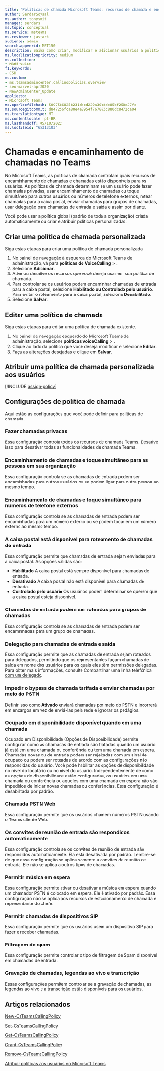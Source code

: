 ```yaml
---
title: 'Políticas de chamada Microsoft Teams: recursos de chamada e encaminhamento de chamadas'
author: SerdarSoysal
ms.author: tonysmit
manager: serdars
ms.topic: conceptual
ms.service: msteams
ms.reviewer: jastark
audience: admin
search.appverid: MET150
description: Saiba como criar, modificar e adicionar usuários a políticas de chamada personalizadas no Microsoft Teams, bem como várias configurações de política de chamada.
ms.localizationpriority: medium
ms.collection:
- M365-voice
f1.keywords:
- CSH
ms.custom:
- ms.teamsadmincenter.callingpolicies.overview
- seo-marvel-apr2020
- NewAdminCenter_Update
appliesto:
- Microsoft Teams
ms.openlocfilehash: 5097586825b231decd220a30bdde85bf258e27fc
ms.sourcegitcommit: d847256fca80e4e8954f767863c880dc8472ca04
ms.translationtype: MT
ms.contentlocale: pt-BR
ms.lasthandoff: 05/10/2022
ms.locfileid: "65313103"
---
```

# <a name="calling-and-call-forwarding-in-teams"></a>Chamadas e encaminhamento de chamadas no Teams

No Microsoft Teams, as políticas de chamada controlam quais recursos de encaminhamento de chamadas e chamadas estão disponíveis para os usuários. As políticas de chamada determinam se um usuário pode fazer chamadas privadas, usar encaminhamento de chamadas ou toque simultâneo para outros usuários ou números de telefone externos, rotear chamadas para a caixa postal, enviar chamadas para grupos de chamadas, usar delegação para chamadas de entrada e saída e assim por diante.

Você pode usar a política global (padrão de toda a organização) criada automaticamente ou criar e atribuir políticas personalizadas.

## <a name="create-a-custom-calling-policy"></a>Criar uma política de chamada personalizada

Siga estas etapas para criar uma política de chamada personalizada.

1. No painel de navegação à esquerda do Microsoft Teams de administração, vá para **políticas do** **VoiceCalling** > .
2. Selecione **Adicionar**.
3. Ative ou desative os recursos que você deseja usar em sua política de chamada.
4. Para controlar se os usuários podem encaminhar chamadas de entrada para a caixa postal, selecione **Habilitado ou** **Controlado pelo usuário**. Para evitar o roteamento para a caixa postal, selecione **Desabilitado**.
5. Selecione **Salvar**.

## <a name="edit-a-calling-policy"></a>Editar uma política de chamada

Siga estas etapas para editar uma política de chamada existente.

1. No painel de navegação esquerdo do Microsoft Teams de administração, selecione **políticas** **voiceCalling** > .
2. Clique ao lado da política que você deseja modificar e selecione **Editar**.
3. Faça as alterações desejadas e clique em **Salvar**.

## <a name="assign-a-custom-calling-policy-to-users"></a>Atribuir uma política de chamada personalizada aos usuários

[!INCLUDE [assign-policy](includes/assign-policy.md)]

## <a name="calling-policy-settings"></a>Configurações de política de chamada

Aqui estão as configurações que você pode definir para políticas de chamada.

### <a name="make-private-calls"></a>Fazer chamadas privadas

Essa configuração controla todos os recursos de chamada Teams. Desative isso para desativar todas as funcionalidades de chamada Teams.

### <a name="call-forwarding-and-simultaneous-ringing-to-people-in-your-organization"></a>Encaminhamento de chamadas e toque simultâneo para as pessoas em sua organização

Essa configuração controla se as chamadas de entrada podem ser encaminhadas para outros usuários ou se podem ligar para outra pessoa ao mesmo tempo.

### <a name="call-forwarding-and-simultaneous-ringing-to-external-phone-numbers"></a>Encaminhamento de chamadas e toque simultâneo para números de telefone externos

Essa configuração controla se as chamadas de entrada podem ser encaminhadas para um número externo ou se podem tocar em um número externo ao mesmo tempo.

### <a name="voicemail-is-available-for-routing-inbound-calls"></a>A caixa postal está disponível para roteamento de chamadas de entrada

Essa configuração permite que chamadas de entrada sejam enviadas para a caixa postal. As opções válidas são:

- **Habilitado** A caixa postal está sempre disponível para chamadas de entrada.
- **Desativado**  A caixa postal não está disponível para chamadas de entrada.
- **Controlado pelo usuário** Os usuários podem determinar se querem que a caixa postal esteja disponível.

### <a name="inbound-calls-can-be-routed-to-call-groups"></a>Chamadas de entrada podem ser roteados para grupos de chamadas

Essa configuração controla se as chamadas de entrada podem ser encaminhadas para um grupo de chamadas.

### <a name="delegation-for-inbound-and-outbound-calls"></a>Delegação para chamadas de entrada e saída

Essa configuração permite que as chamadas de entrada sejam roteados para delegados, permitindo que os representantes façam chamadas de saída em nome dos usuários para os quais eles têm permissões delegadas. Para obter mais informações, [consulte Compartilhar uma linha telefônica com um delegado](https://support.office.com/article/share-a-phone-line-with-a-delegate-16307929-a51f-43fc-8323-3b1bf115e5a8).

### <a name="prevent-toll-bypass-and-send-calls-through-the-pstn"></a>Impedir o bypass de chamada tarifada e enviar chamadas por meio do PSTN

Definir isso como **Ativado** enviará chamadas por meio do PSTN e incorrerá em encargos em vez de enviá-las pela rede e ignorar os pedágios.

### <a name="busy-on-busy-is-available-when-in-a-call"></a>Ocupado em disponibilidade disponível quando em uma chamada

Ocupado em Disponibilidade (Opções de Disponibilidade) permite configurar como as chamadas de entrada são tratadas quando um usuário já está em uma chamada ou conferência ou tem uma chamada em espera. Chamadas novas ou de entrada podem ser rejeitadas com um sinal de ocupado ou podem ser roteadas de acordo com as configurações não respondidas do usuário. Você pode habilitar as opções de disponibilidade no nível do locatário ou no nível do usuário. Independentemente de como as opções de disponibilidade estão configuradas, os usuários em uma chamada ou conferência ou aqueles com uma chamada em espera não são impedidos de iniciar novas chamadas ou conferências. Essa configuração é desabilitada por padrão.

### <a name="web-pstn-calling"></a>Chamada PSTN Web

Essa configuração permite que os usuários chamem números PSTN usando o Teams cliente Web.

### <a name="incoming-meeting-invites-are-automatically-answered"></a>Os convites de reunião de entrada são respondidos automaticamente

Essa configuração controla se os convites de reunião de entrada são respondidos automaticamente. Ela está desativada por padrão. Lembre-se de que essa configuração se aplica somente a convites de reunião de entrada. Ele não se aplica a outros tipos de chamadas.

### <a name="allow-music-on-hold"></a>Permitir música em espera

Essa configuração permite ativar ou desativar a música em espera quando um chamador PSTN é colocado em espera. Ele é ativado por padrão. Essa configuração não se aplica aos recursos de estacionamento de chamada e representante do chefe.

### <a name="allow-sip-devices-calling"></a>Permitir chamadas de dispositivos SIP

Essa configuração permite que os usuários usem um dispositivo SIP para fazer e receber chamadas.

### <a name="spam-filtering"></a>Filtragem de spam

Essa configuração permite controlar o tipo de filtragem de Spam disponível em chamadas de entrada.

### <a name="call-recording-live-captions-and-transcription"></a>Gravação de chamadas, legendas ao vivo e transcrição

Essas configurações permitem controlar se a gravação de chamadas, as legendas ao vivo e a transcrição estão disponíveis para os usuários.

## <a name="related-articles"></a>Artigos relacionados

[New-CsTeamsCallingPolicy](/powershell/module/skype/new-csteamscallingpolicy)

[Set-CsTeamsCallingPolicy](/powershell/module/skype/set-csteamscallingpolicy)

[Get-CsTeamsCallingPolicy](/powershell/module/skype/get-csteamscallingpolicy)

[Grant-CsTeamsCallingPolicy](/powershell/module/skype/grant-csteamscallingpolicy)

[Remove-CsTeamsCallingPolicy](/powershell/module/skype/remove-csteamscallingpolicy)

[Atribuir políticas aos usuários no Microsoft Teams](policy-assignment-overview.md)

